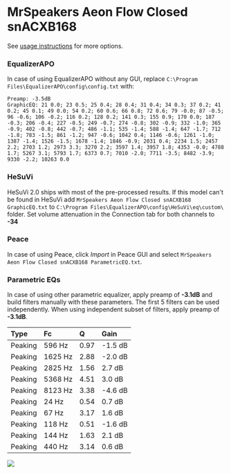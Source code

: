 # MrSpeakers Aeon Flow Closed snACXB168
See [usage instructions](https://github.com/jaakkopasanen/AutoEq#usage) for more options.

### EqualizerAPO
In case of using EqualizerAPO without any GUI, replace `C:\Program Files\EqualizerAPO\config\config.txt`
with:
```
Preamp: -3.5dB
GraphicEQ: 21 0.0; 23 0.5; 25 0.4; 28 0.4; 31 0.4; 34 0.3; 37 0.2; 41 0.2; 45 0.1; 49 0.0; 54 0.2; 60 0.6; 66 0.8; 72 0.6; 79 -0.0; 87 -0.5; 96 -0.6; 106 -0.2; 116 0.2; 128 0.2; 141 0.3; 155 0.9; 170 0.0; 187 -0.3; 206 -0.4; 227 -0.5; 249 -0.7; 274 -0.8; 302 -0.9; 332 -1.0; 365 -0.9; 402 -0.8; 442 -0.7; 486 -1.1; 535 -1.4; 588 -1.4; 647 -1.7; 712 -1.8; 783 -1.5; 861 -1.2; 947 -0.6; 1042 0.4; 1146 -0.6; 1261 -1.0; 1387 -1.4; 1526 -1.5; 1678 -1.4; 1846 -0.9; 2031 0.4; 2234 1.5; 2457 2.2; 2703 1.2; 2973 3.3; 3270 2.2; 3597 1.4; 3957 1.8; 4353 -0.0; 4788 1.7; 5267 3.1; 5793 1.7; 6373 0.7; 7010 -2.0; 7711 -3.5; 8482 -3.9; 9330 -2.2; 10263 0.0
```

### HeSuVi
HeSuVi 2.0 ships with most of the pre-processed results. If this model can't be found in HeSuVi add
`MrSpeakers Aeon Flow Closed snACXB168 GraphicEQ.txt` to `C:\Program Files\EqualizerAPO\config\HeSuVi\eq\custom\` folder.
Set volume attenuation in the Connection tab for both channels to **-34**

### Peace
In case of using Peace, click *Import* in Peace GUI and select `MrSpeakers Aeon Flow Closed snACXB168 ParametricEQ.txt`.

### Parametric EQs
In case of using other parametric equalizer, apply preamp of **-3.1dB** and build filters manually
with these parameters. The first 5 filters can be used independently.
When using independent subset of filters, apply preamp of **-3.1dB**.

| Type    | Fc      |    Q | Gain    |
|:--------|:--------|:-----|:--------|
| Peaking | 596 Hz  | 0.97 | -1.5 dB |
| Peaking | 1625 Hz | 2.88 | -2.0 dB |
| Peaking | 2825 Hz | 1.56 | 2.7 dB  |
| Peaking | 5368 Hz | 4.51 | 3.0 dB  |
| Peaking | 8123 Hz | 3.38 | -4.6 dB |
| Peaking | 24 Hz   | 0.54 | 0.7 dB  |
| Peaking | 67 Hz   | 3.17 | 1.6 dB  |
| Peaking | 118 Hz  | 0.51 | -1.6 dB |
| Peaking | 144 Hz  | 1.63 | 2.1 dB  |
| Peaking | 440 Hz  | 3.14 | 0.6 dB  |

![](https://raw.githubusercontent.com/jaakkopasanen/AutoEq/master/results/innerfidelity/sbaf-serious/MrSpeakers%20Aeon%20Flow%20Closed%20snACXB168/MrSpeakers%20Aeon%20Flow%20Closed%20snACXB168.png)